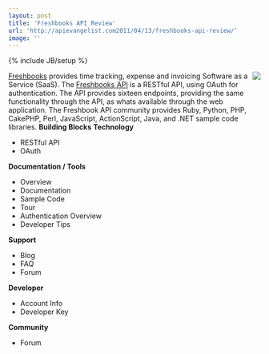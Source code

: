 ```yaml
---
layout: post
title: 'Freshbooks API Review'
url: 'http://apievangelist.com2011/04/13/freshbooks-api-review/'
image: ''
---
```

{% include JB/setup %}
<a title="Freshbooks" href="http://www.freshbooks.com/"><img src="http://kinlane-productions.s3.amazonaws.com/freshbooks-invoice-logo.gif"  align="right" /></a><a title="Freshbooks" href="http://www.freshbooks.com/">Freshbooks</a> provides time tracking, expense and invoicing Software as a Service (SaaS).
The <a title="Freshbooks API" href="http://developers.freshbooks.com/">Freshbooks API</a> is a RESTful API, using OAuth for authentication. The API provides sixteen endpoints, providing the same functionality through the API, as whats available through the web application.
The Freshbook API community provides Ruby, Python, PHP, CakePHP, Perl, JavaScript, ActionScript, Java, and .NET sample code libraries.
<strong>Building Blocks</strong>
<strong>Technology</strong>
<ul >
     <li>RESTful API
     </li>
     <li>OAuth
     </li>
</ul><strong>Documentation / Tools</strong>
<ul >
     <li>Overview
     </li>
     <li>Documentation
     </li>
     <li>Sample Code
     </li>
     <li>Tour
     </li>
     <li>Authentication Overview
     </li>
     <li>Developer Tips
     </li>
</ul><strong>Support</strong>
<ul >
     <li>Blog
     </li>
     <li>FAQ
     </li>
     <li>Forum
     </li>
</ul><strong>Developer</strong>
<ul >
     <li>Account Info
     </li>
     <li>Developer Key
     </li>
</ul><strong>Community</strong>
<ul >
     <li>Forum
     </li>
</ul>
